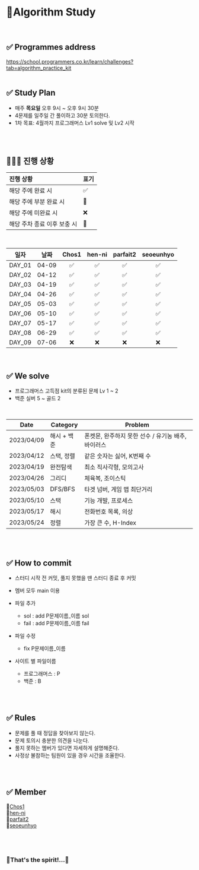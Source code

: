 # 👊Algorithm Study 
<br>


## ✅ Programmes address
https://school.programmers.co.kr/learn/challenges?tab=algorithm_practice_kit
<br><br>
## ✅ Study Plan
- 매주 **목요일** 오후 9시 ~ 오후 9시 30분
- 4문제를 일주일 간 풀이하고 30분 토의한다.
- 1차 목표: 4월까지 프로그래머스 Lv1 solve 및 Lv2 시작

<br><br>



## 🧑🏻‍💻 진행 상황

| 진행 상황            | 표기  |
|:-----------------|:----|
| 해당 주에 완료 시       | ✅   |
| 해당 주에 부분 완료 시    | 🔢  |
| 해당 주에 미완료 시      | ❌   |
| 해당 주차 종료 이후 보충 시 | 🔺  |

<br>

|   일자    |      날짜       | Chos1 | hen-ni | parfait2 | seoeunhyo |
|:-------:|:-------------:|:-------:|:-------:|:-------:|:-------:|
| DAY_01 | 04-09 |    ✅    |     ✅     |     ✅     |     ✅     |     
| DAY_02 | 04-12 |    ✅    |     ✅     |     ✅     |     ✅     |         
| DAY_03 | 04-19 |    ✅    |     ✅     |     ✅     |     ✅     |    
| DAY_04 | 04-26 |    ✅    |     ✅     |     ✅     |     ✅     |    
| DAY_05 | 05-03 |    ✅    |     ✅     |     ✅     |     ✅     |    
| DAY_06 | 05-10 |    ✅    |     ✅     |     ✅     |     ✅     |    
| DAY_07 | 05-17 |    ✅    |     ✅     |     ✅     |     ✅     |    
| DAY_08 | 06-29 |    ✅    |     ✅     |     ✅     |     ✅     |    
| DAY_09 | 07-06 |    ❌    |     ❌     |     ❌     |     ❌     |    
<br>



## ✅ We solve
- 프로그래머스 고득점 kit의 분류된 문제 Lv 1 ~ 2
- 백준 실버 5 ~ 골드 2 
<br>

|Date|Category|Problem|
|------|---|---|
|2023/04/09|해시 + 백준|폰켓몬, 완주하지 못한 선수 / 유기농 배추, 바이러스|
|2023/04/12|스택, 정렬|같은 숫자는 싫어, K번째 수|
|2023/04/19|완전탐색|최소 직사각형, 모의고사|
|2023/04/26|그리디|체육복, 조이스틱|
|2023/05/03|DFS/BFS|타겟 넘버, 게임 맵 최단거리|
|2023/05/10|스택|기능 개발, 프로세스|
|2023/05/17|해시|전화번호 목록, 의상 |
|2023/05/24|정렬|가장 큰 수, H-Index|

<br><br>

## ✅ How to commit
- 스터디 시작 전 커밋, 풀지 못했을 땐 스터디 종료 후 커밋
- 멤버 모두 main 이용

- 파일 추가
  - sol : add P문제이름_이름 sol 
  - fail : add P문제이름_이름 fail
- 파일 수정
  - fix P문제이름_이름 
- 사이트 별 파일이름  
  - 프로그래머스 : P  
  - 백준 : B 

<br><br>

## ✅ Rules
- 문제를 풀 때 정답을 찾아보지 않는다.
- 문제 토의시 충분한 의견을 나눈다.
- 풀지 못하는 멤버가 있다면 자세하게 설명해준다.
- 사정상 불참하는 팀원이 있을 경우 시간을 조율한다.

<br><br>

## ✅ Member
🐙[Chos1](https://github.com/Chos1)<br>
🐹[hen-ni](https://github.com/hen-ni)<br>
🦦[parfait2](https://github.com/parfait2)<br>
🐲[seoeunhyo](https://github.com/seoeunhyo)
<br><br><br><br>

### 🌟That's the spirit!...🌟

